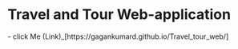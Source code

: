 <h1>Travel and Tour Web-application </h1>
- click Me (Link)_[https://gagankumard.github.io/Travel_tour_web/]
